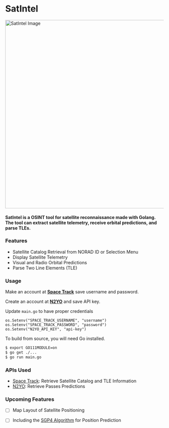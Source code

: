 # SatIntel
<img src="https://github.com/ANG13T/SatIntel/blob/main/assets/image.png" alt="SatIntel Image" width="600"/>

#### SatIntel is a OSINT tool for satellite reconnaissance made with Golang. The tool can extract satellite telemetry, receive orbital predictions, and parse TLEs.

### Features
- Satellite Catalog Retrieval from NORAD ID or Selection Menu
- Display Satellite Telemetry
- Visual and Radio Orbital Predictions 
- Parse Two Line Elements (TLE)

### Usage
Make an account at [**Space Track**](space-track.org) save username and password.

Create an account at [**N2YO**](n2yo.com) and save API key.

Update `main.go` to have proper credentials
```
os.Setenv("SPACE_TRACK_USERNAME", "username")
os.Setenv("SPACE_TRACK_PASSWORD", "password")
os.Setenv("N2YO_API_KEY", "api-key")
```

To build from source, you will need Go installed.

```bash
$ export GO111MODULE=on 
$ go get ./...
$ go run main.go
```

### APIs Used
- [Space Track](space-track.org): Retrieve Satellite Catalog and TLE Information
- [N2YO](n2yo.com/api): Retrieve Passes Predictions

### Upcoming Features
+ [ ] Map Layout of Satellite Positioning
+ [ ] Including the [SGP4 Algorithm](joshuaferrara/go-satellite) for Position Prediction 


